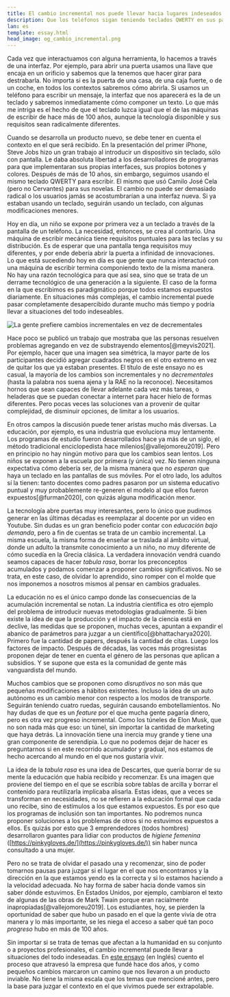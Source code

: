 ```yaml
---
title: El cambio incremental nos puede llevar hacia lugares indeseados
description: Que los teléfonos sigan teniendo teclados QWERTY en sus pantallas es producto de una acumulación de decisiones que impiden transformaciones realmente innovadoras. No sólo la tecnología presenta esta problemática. 
lan: es
template: essay.html
head_image: og_cambio_incremental.png
---
```


Cada vez que interactuamos con alguna herramienta, lo hacemos a través de una interfaz. Por ejemplo, para abrir una puerta usamos una llave que encaja en un orificio y sabemos que la tenemos que hacer girar para destrabarla. No importa si es la puerta de una casa, de una caja fuerte, o de un coche, en todos los contextos sabremos cómo abrirla. Si usamos un teléfono para escribir un mensaje, la interfaz que nos aparecerá es la de un teclado y sabremos inmediatamente cómo componer un texto. Lo que más me intriga es el hecho de que el teclado luzca igual que el de las máquinas de escribir de hace más de 100 años, aunque la tecnología disponible y sus requisitos sean radicalmente diferentes. 

Cuando se desarrolla un producto nuevo, se debe tener en cuenta el contexto en el que será recibido. En la presentación del primer iPhone, Steve Jobs hizo un gran trabajo al introducir un dispositivo sin teclado, sólo con pantalla. Le daba absoluta libertad a los desarrolladores de programas para que implementaran sus propias interfaces, sus propios botones y colores. Después de más de 10 años, sin embargo, seguimos usando el mismo teclado QWERTY para escribir. El mismo que usó Camilo José Cela (pero no Cervantes) para sus novelas. El cambio no puede ser demasiado radical o los usuarios jamás se acostumbrarían a una interfaz nueva. Si ya estaban usando un teclado, seguirán usando un teclado, con algunas modificaciones menores. 

Hoy en día, un niño se expone por primera vez a un teclado a través de la pantalla de un teléfono. La necesidad, entonces, se crea al contrario. Una máquina de escribir mecánica tiene requisitos puntuales para las teclas y su distribución. Es de esperar que una pantalla tenga requisitos muy diferentes, y por ende debería abrir la puerta a infinidad de innovaciones. Lo que está sucediendo hoy en día es que gente que nunca interactuó con una máquina de escribir termina componiendo texto de la misma manera. No hay una razón tecnológica para que así sea, sino que se trata de un derrame tecnológico de una generación a la siguiente. El caso de la forma en la que escribimos es paradigmático porque todos estamos expuestos diariamente. En situaciones más complejas, el cambio incremental puede pasar completamente desapercibido durante mucho más tiempo y podría llevar a situaciones del todo indeseables. 

![La gente prefiere cambios incrementales en vez de decrementales](/images/incremental_decremental.png)

Hace poco se publicó un trabajo que mostraba que las personas resuelven problemas agregando en vez de substrayendo elementos[@meyvis2021]. Por ejemplo, hacer que una imagen sea simétrica, la mayor parte de los participantes decidió agregar cuadrados negros en el otro extremo en vez de quitar los que ya estaban presentes. El título de este ensayo no es casual, la mayoría de los cambios son incrementales y no *decrementales* (hasta la palabra nos suena ajena y la RAE no la reconoce). Necesitamos hornos que sean capaces de llevar adelante cada vez más tareas, o heladeras que se puedan conectar a internet para hacer hielo de formas diferentes. Pero pocas veces las soluciones van a provenir de quitar complejidad, de disminuir opciones, de limitar a los usuarios. 

En otros campos la discusión puede tener aristas mucho más diversas. La educación, por ejemplo, es una industria que evoluciona muy lentamente. Los programas de estudio fueron desarrollados hace ya más de un siglo, el método tradicional enciclopedista hace milenios[@vallejomoreu2019]. Pero en principio no hay ningún motivo para que los cambios sean lentos. Los niños se exponen a la escuela por primera (y única) vez. No tienen ninguna expectativa cómo debería ser, de la misma manera que no *esperan* que haya un teclado en las pantallas de sus móviles. Por el otro lado, los adultos sí la tienen: tanto docentes como padres pasaron por un sistema educativo puntual y muy probablemente re-generen el modelo al que ellos fueron expuestos[@furman2020], con quizás alguna modificación menor. 

La tecnología abre puertas muy interesantes, pero lo único que pudimos generar en las últimas décadas es reemplazar al docente por un video en Youtube. Sin dudas es un gran beneficio poder contar con *educación bajo demanda*, pero a fin de cuentas se trata de un cambio incremental. La misma escuela, la misma forma de enseñar se traslada al ámbito virtual, donde un adulto la transmite conocimiento a un niño, no muy diferente de cómo sucedía en la Grecia clásica. La verdadera innovación vendrá cuando seamos capaces de hacer *tabula rasa*, borrar los preconceptos acumulados y podamos comenzar a proponer cambios significativos. No se trata, en este caso, de olvidar lo aprendido, sino romper con el molde que nos imponemos a nosotros mismos al pensar en cambios graduales. 

La educación no es el único campo donde las consecuencias de la acumulación incremental se notan. La industria científica es otro ejemplo del problema de introducir nuevas metodologías gradualmente. Si bien existe la idea de que la producción y el impacto de la ciencia está en declive, las medidas que se proponen, muchas veces, apuntan a expandir el abanico de parámetros para juzgar a un científico[@bhattacharya2020]. Primero fue la cantidad de papers, después la cantidad de citas. Luego los factores de impacto. Después de décadas, las voces más progresistas proponen dejar de tener en cuenta el género de las personas que aplican a subsidios. Y se supone que esta es la comunidad de gente más vanguardista del mundo. 

Muchos cambios que se proponen como *disruptivos* no son más que pequeñas modificaciones a hábitos existentes. Incluso la idea de un auto autónomo es un cambio menor con respecto a los modos de transporte. Seguirán teniendo cuatro ruedas, seguirán causando embotellamientos. No hay dudas de que es un *feature* por el que mucha gente pagaría dinero, pero es otra vez progreso incremental. Como los túneles de Elon Musk, que no son nada más que eso: un túnel, sin importar la cantidad de marketing que haya detrás. La innovación tiene una inercia muy grande y tiene una gran componente de serendipia. Lo que no podemos dejar de hacer es preguntarnos si en este recorrido acumulador y gradual, nos estamos de hecho acercando al mundo en el que nos gustaría vivir. 

La idea de la *tabula rasa* es una idea de Descartes, que quería borrar de su mente la educación que había recibido y recomenzar. Es una imagen que proviene del tiempo en el que se escribía sobre tablas de arcilla y borrar el contenido para reutilizarla implicaba alisarla. Estas ideas, que a veces se transforman en necesidades, no se refieren a la educación formal que cada uno recibe, sino de estímulos a los que estamos expuestos. Es por eso que los programas de inclusión son tan importantes. No podremos nunca proponer soluciones a los problemas de otros si no estuvimos expuestos a ellos. Es quizás por esto que 3 emprendedores (todos hombres) desarrollaron guantes para lidiar con productos de *higiene femenina* ([https://pinkygloves.de/](https://pinkygloves.de/)) sin haber nunca consultado a una mujer. 

Pero no se trata de olvidar el pasado una y recomenzar, sino de poder tomarnos pausas para juzgar si el lugar en el que nos encontramos y la dirección en la que estamos yendo es la correcta y si lo estamos haciendo a la velocidad adecuada. No hay forma de saber hacia donde vamos sin saber dónde estuvimos. En Estados Unidos, por ejemplo, cambiaron el texto de algunas de las obras de Mark Twain porque eran racialmente inapropiadas[@vallejomoreu2019]. Los estudiantes, hoy, se pierden la oportunidad de saber que hubo un pasado en el que la gente vivía de otra manera y lo más importante, se les niega el acceso a saber qué tan poco *progreso* hubo en más de 100 años. 

Sin importar si se trata de temas que afectan a la humanidad en su conjunto o a proyectos profesionales, el cambio incremental puede llevar a situaciones del todo indeseadas. En [este ensayo](https://notes.aquiles.me/essays/after_a_failure_revert_to_the_last_known_working_state/) (en Inglés) cuento el proceso que atravesó la empresa que fundé hace dos años, y como pequeños cambios marcaron un camino que nos llevaron a un producto inviable. No tiene la misma escala que los temas que mencioné antes, pero la base para juzgar el contexto en el que vivimos puede ser extrapolable.
